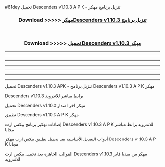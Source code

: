#61dey تحميل Descenders v1.10.3  A P K - تنزيل برنامج مهكر



<div align="center">
<h3>Download >>>>> <a href="https://runaway1.web.app/?sq=Descenders v1.10.3 ">مهكرDescenders v1.10.3  تنزيل برنامج</a></h3><br>

<h3>Download >>>>> <a href="https://runaway1.web.app/?sq=Descenders v1.10.3 ">تحميل Descenders v1.10.3  مهكر</a></h3>
</div>


----------------------------------------------------------

----------------------------------------------------------

----------------------------------------------------------

----------------------------------------------------------

----------------------------------------------------------

----------------------------------------------------------

----------------------------------------------------------

تحميل Descenders v1.10.3  APK - تنزيل برنامج Descenders v1.10.3  A P K مهكر

Descenders v1.10.3  برابط مباشر للاندرويد

تحميل Descenders v1.10.3  مهكر اخر اصدار

تطبيق Descenders v1.10.3  A P K مهكر

إضافات تهكير برنامج بيكس ارت Descenders v1.10.3  A P K للاندرويد برابط مباشر مجانا

أدوات التعديل الأساسية بعد تحميل تطبيق بيكس ارت مهكر Descenders v1.10.3  A P K مجانا

القوالب الجاهزة بعد تحميل بيكس ارت Descenders v1.10.3  مهكر من ميديا فاير للاندرويد


